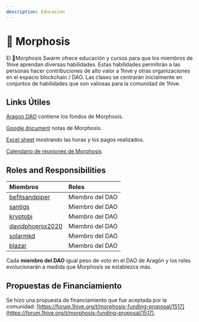 ```yaml
---
description: Educación
---
```


# 🦋 Morphosis

El 🦋Morphosis Swarm ofrece educación y cursos para que los miembros de 1hive aprendan diversas habilidades. Estas habilidades permitirán a las personas hacer contribuciones de alto valor a 1hive y otras organizaciones en el espacio blockchain / DAO. Las clases se centrarán inicialmente en conjuntos de habilidades que son valiosas para la comunidad de 1hive.

## Links Útiles

[Aragon DAO](https://aragon.1hive.org/?#/morphosis/) contiene los fondos de Morphosis.

[Google document](https://docs.google.com/document/d/1B-gIVnJwZ9nhhDttyhdDE81hpx-BDd3duHGCJNONjGc/edit#) notas de Morphosis.

[Excel sheet](https://docs.google.com/spreadsheets/d/1c8xdLYi8SkElAyGNANBTd3Qe6wTxDTBTgaw1uIAqb1o/edit?usp=sharing) mostrando las horas y los pagos realizados.

[Calendario de reuniones de Morphosis](https://calendar.google.com/calendar/u/0/embed?src=c_k77c78d1kdt9e1vpk2cvjcc7jg@group.calendar.google.com&ctz)

## Roles and Responsibilities

| Miembros | Roles |
| :--- | :--- |
| [befitsandpiper](https://forum.1hive.org/u/befitsandpiper/summary) | Miembro del DAO  |
| [santigs](https://forum.1hive.org/u/santigs) | Miembro del DAO  |
| [kryptobi](https://forum.1hive.org/u/kryptobi) | Miembro del DAO  |
| [davidphoenix2020](https://forum.1hive.org/u/davidphoenix2020) | Miembro del DAO  |
| [solarmkd](https://forum.1hive.org/u/solarmkd) | Miembro del DAO  |
| [blazar](https://forum.1hive.org/u/blazar) | Miembro del DAO  |

Cada **miembro del DAO** igual peso de voto en el DAO de Aragón y los roles evolucionarán a medida que Morphosis se establezca más.

## Propuestas de Financiamiento

Se hizo una propuesta de financiamiento que fue aceptada por la comunidad: [https://forum.1hive.org/t/morphosis-funding-proposal/1517](https://forum.1hive.org/t/morphosis-funding-proposal/1517).

